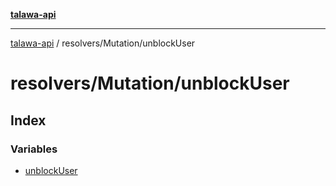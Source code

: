 [**talawa-api**](../../../README.md)

***

[talawa-api](../../../modules.md) / resolvers/Mutation/unblockUser

# resolvers/Mutation/unblockUser

## Index

### Variables

- [unblockUser](variables/unblockUser.md)
